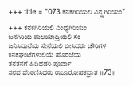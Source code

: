 +++
title = "073 ಕನಕಗಿರಿಯಲಿ ವಿನ್ಧ್ಯಗಿರಿಯಂ"

+++
ಕನಕಗಿರಿಯಲಿ ವಿಂಧ್ಯಗಿರಿಯಂ  
ಜನಗಿರಿಯ ಮಲಯಾದ್ರಿಯಲಿ ಸಂ  
ಜನಿಸಿದಾನೆಯ ಸೇನೆಯಲಿ ಬೀಸಿದರು ಚೌರಿಗಳ  
ಕನಕಘಂಟೆಗಳುಲಿಯೆ ಹೊರಜೆಯ  
ತನತನಗೆ ಹಿಡಿದಡರಿ ಪೂರ್ವಾ  
ಸನವ ವೆಂಠಣಿಸಿದರು ರಾಜಾರೋಹಕವ್ರಾತ      ॥73॥